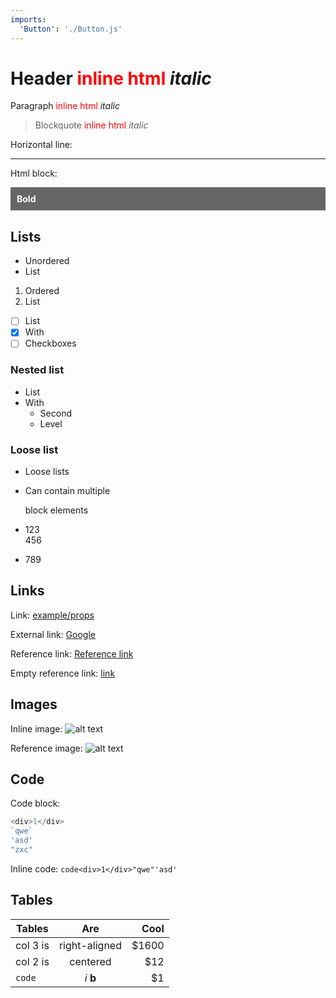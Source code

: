 ```yaml
---
imports:
  'Button': './Button.js'
---
```


# Header <span style="color: red">inline html</span> *italic*

Paragraph <span style="color: red">inline html</span> *italic*

> Blockquote <span style="color: red">inline html</span> *italic*

Horizontal line:

---

Html block:

<div style="background: #666; padding: 10px; color: white">
	<b>Bold</b>
</div>

## Lists

- Unordered
- List

1. Ordered
2. List

- [ ] List
- [x] With
- [ ] Checkboxes

### Nested list

- List
- With
  - Second
  - Level

### Loose list

- Loose lists

- Can contain multiple
  
  block elements

- 123
  <br>
  456

- 789

## Links

Link: [example/props](/example/props)

External link: [Google](http://google.com "Title")

Reference link: [Reference link][link]

Empty reference link: [link]

## Images

Inline image: 
![alt text](http://via.placeholder.com/100x100 "Title")

Reference image: 
![alt text][image]

## Code

Code block:

```js
<div>1</div>
`qwe`
'asd'
"zxc"
```

Inline code: `code<div>1</div>"qwe"'asd'`

## Tables

| Tables        | Are           | Cool  |
| ------------- |:-------------:| -----:|
| col 3 is      | right-aligned | $1600 |
| col 2 is      | centered      |   $12 |
| `code`        | *i* <b>b</b>  |    $1 |
 
[image]: http://via.placeholder.com/100x100 "Title"
[link]: http://www.reddit.com
